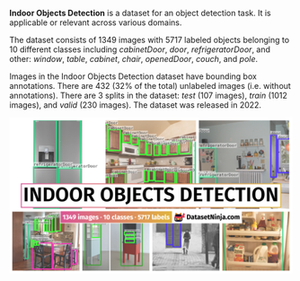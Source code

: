 **Indoor Objects Detection** is a dataset for an object detection task. It is applicable or relevant across various domains. 

The dataset consists of 1349 images with 5717 labeled objects belonging to 10 different classes including *cabinetDoor*, *door*, *refrigeratorDoor*, and other: *window*, *table*, *cabinet*, *chair*, *openedDoor*, *couch*, and *pole*.

Images in the Indoor Objects Detection dataset have bounding box annotations. There are 432 (32% of the total) unlabeled images (i.e. without annotations). There are 3 splits in the dataset: *test* (107 images), *train* (1012 images), and *valid* (230 images). The dataset was released in 2022.

<img src="https://github.com/dataset-ninja/indoor-object-detection/raw/main/visualizations/poster.png">
